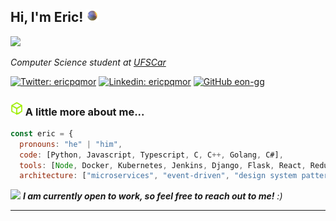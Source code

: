 <h2> Hi, I'm Eric! <img src="orb.gif" width="20"></h2>
<img src="asuka-magician.gif" width="230">
<p><em>Computer Science student at <a href="https://bcc.dc.ufscar.br/">UFSCar</a>
</em></p>

[![Twitter: ericpqmor](https://img.shields.io/twitter/follow/ericpqmor?style=social)](https://twitter.com/ericpqmor)
[![Linkedin: ericpqmor](https://img.shields.io/badge/-ericpqmor-blue?style=flat-square&logo=Linkedin&logoColor=white&link=https://www.linkedin.com/in/eric-moreira-4271b6232/)](https://www.linkedin.com/in/eric-moreira-4271b6232/)
[![GitHub eon-gg](https://img.shields.io/github/followers/eon-gg?label=follow&style=social)](https://github.com/eon-gg)


### <img src="glitchy-htb.gif" width="20"> A little more about me...  

```javascript
const eric = {
  pronouns: "he" | "him",
  code: [Python, Javascript, Typescript, C, C++, Golang, C#],
  tools: [Node, Docker, Kubernetes, Jenkins, Django, Flask, React, Redux, GraphQL],
  architecture: ["microservices", "event-driven", "design system pattern"],
```

<img src="https://media.giphy.com/media/LnQjpWaON8nhr21vNW/giphy.gif" width="60"> <em><b>I am currently open to work, so feel free to reach out to me!</b> :)</em>

---
